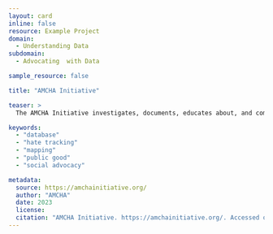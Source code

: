 ```yaml
---
layout: card
inline: false
resource: Example Project
domain:
  - Understanding Data
subdomain:
  - Advocating  with Data

sample_resource: false

title: "AMCHA Initiative"

teaser: >
  The AMCHA Initiative investigates, documents, educates about, and combats antisemitism at institutions of higher education in the United States. An open-access database of antisemitic activity on U.S. college and university campuses is available on their data advocacy website.

keywords:
  - "database"
  - "hate tracking"
  - "mapping"
  - "public good"
  - "social advocacy"

metadata:
  source: https://amchainitiative.org/
  author: "AMCHA"
  date: 2023
  license:
  citation: "AMCHA Initiative. https://amchainitiative.org/. Accessed on 15 June 2022."
---
```


